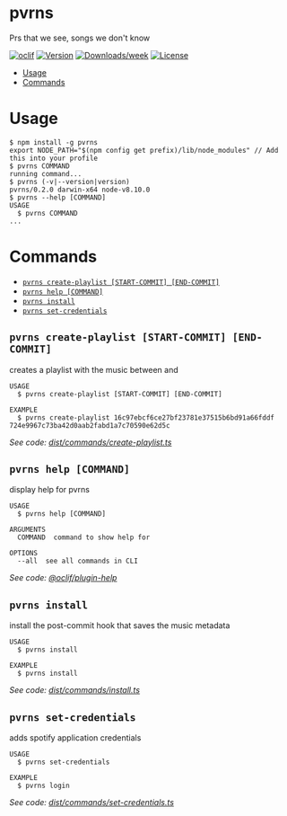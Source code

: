pvrns
=====

Prs that we see, songs we don&#39;t know 

[![oclif](https://img.shields.io/badge/cli-oclif-brightgreen.svg)](https://oclif.io)
[![Version](https://img.shields.io/npm/v/pvrns.svg)](https://npmjs.org/package/pvrns)
[![Downloads/week](https://img.shields.io/npm/dw/pvrns.svg)](https://npmjs.org/package/pvrns)
[![License](https://img.shields.io/npm/l/pvrns.svg)](https://github.com/sirgalleto/prs-vemos-rolas-no-sabemos/blob/master/package.json)

<!-- toc -->
* [Usage](#usage)
* [Commands](#commands)
<!-- tocstop -->
# Usage
<!-- usage -->
```sh-session
$ npm install -g pvrns
export NODE_PATH="$(npm config get prefix)/lib/node_modules" // Add this into your profile
$ pvrns COMMAND
running command...
$ pvrns (-v|--version|version)
pvrns/0.2.0 darwin-x64 node-v8.10.0
$ pvrns --help [COMMAND]
USAGE
  $ pvrns COMMAND
...
```
<!-- usagestop -->
# Commands
<!-- commands -->
* [`pvrns create-playlist [START-COMMIT] [END-COMMIT]`](#pvrns-create-playlist-start-commit-end-commit)
* [`pvrns help [COMMAND]`](#pvrns-help-command)
* [`pvrns install`](#pvrns-install)
* [`pvrns set-credentials`](#pvrns-set-credentials)

## `pvrns create-playlist [START-COMMIT] [END-COMMIT]`

creates a playlist with the music between <start-commit> and <end-commit>

```
USAGE
  $ pvrns create-playlist [START-COMMIT] [END-COMMIT]

EXAMPLE
  $ pvrns create-playlist 16c97ebcf6ce27bf23781e37515b6bd91a66fddf 724e9967c73ba42d0aab2fabd1a7c70590e62d5c
```

_See code: [dist/commands/create-playlist.ts](https://github.com/sirgalleto/prs-vemos-rolas-no-sabemos/blob/v0.2.0/dist/commands/create-playlist.ts)_

## `pvrns help [COMMAND]`

display help for pvrns

```
USAGE
  $ pvrns help [COMMAND]

ARGUMENTS
  COMMAND  command to show help for

OPTIONS
  --all  see all commands in CLI
```

_See code: [@oclif/plugin-help](https://github.com/oclif/plugin-help/blob/v2.1.4/src/commands/help.ts)_

## `pvrns install`

install the post-commit hook that saves the music metadata

```
USAGE
  $ pvrns install

EXAMPLE
  $ pvrns install
```

_See code: [dist/commands/install.ts](https://github.com/sirgalleto/prs-vemos-rolas-no-sabemos/blob/v0.2.0/dist/commands/install.ts)_

## `pvrns set-credentials`

adds spotify application credentials

```
USAGE
  $ pvrns set-credentials

EXAMPLE
  $ pvrns login
```

_See code: [dist/commands/set-credentials.ts](https://github.com/sirgalleto/prs-vemos-rolas-no-sabemos/blob/v0.2.0/dist/commands/set-credentials.ts)_
<!-- commandsstop -->
